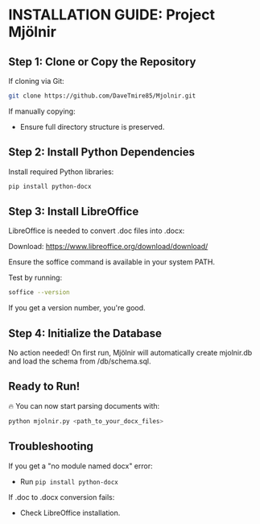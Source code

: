 # INSTALLATION GUIDE: Project Mjölnir

## Step 1: Clone or Copy the Repository

If cloning via Git:
```bash
git clone https://github.com/DaveTmire85/Mjolnir.git
```

If manually copying:
- Ensure full directory structure is preserved.

## Step 2: Install Python Dependencies
Install required Python libraries:

```bash
pip install python-docx
```

## Step 3: Install LibreOffice
LibreOffice is needed to convert .doc files into .docx:

Download: https://www.libreoffice.org/download/download/

Ensure the soffice command is available in your system PATH.

Test by running:

```bash
soffice --version
```

If you get a version number, you're good.

## Step 4: Initialize the Database
No action needed!
On first run, Mjölnir will automatically create mjolnir.db and load the schema from /db/schema.sql.

## Ready to Run!
🔥 You can now start parsing documents with:

```bash
python mjolnir.py <path_to_your_docx_files>
```

## Troubleshooting
If you get a "no module named docx" error:
- Run `pip install python-docx`

If .doc to .docx conversion fails:
- Check LibreOffice installation.